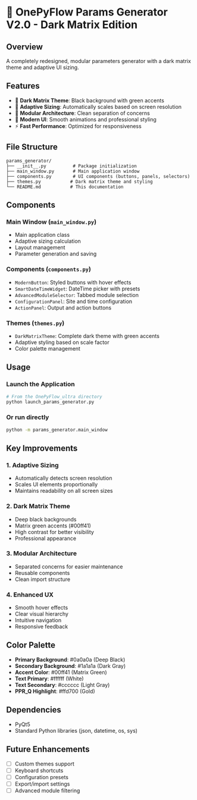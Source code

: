 # 🚀 OnePyFlow Params Generator V2.0 - Dark Matrix Edition

## Overview
A completely redesigned, modular parameters generator with a dark matrix theme and adaptive UI sizing.

## Features
- 🌙 **Dark Matrix Theme**: Black background with green accents
- 📱 **Adaptive Sizing**: Automatically scales based on screen resolution
- 🧩 **Modular Architecture**: Clean separation of concerns
- 🎨 **Modern UI**: Smooth animations and professional styling
- ⚡ **Fast Performance**: Optimized for responsiveness

## File Structure
```
params_generator/
├── __init__.py          # Package initialization
├── main_window.py       # Main application window
├── components.py        # UI components (buttons, panels, selectors)
├── themes.py           # Dark matrix theme and styling
└── README.md           # This documentation
```

## Components

### Main Window (`main_window.py`)
- Main application class
- Adaptive sizing calculation
- Layout management
- Parameter generation and saving

### Components (`components.py`)
- `ModernButton`: Styled buttons with hover effects
- `SmartDateTimeWidget`: DateTime picker with presets
- `AdvancedModuleSelector`: Tabbed module selection
- `ConfigurationPanel`: Site and time configuration
- `ActionPanel`: Output and action buttons

### Themes (`themes.py`)
- `DarkMatrixTheme`: Complete dark theme with green accents
- Adaptive styling based on scale factor
- Color palette management

## Usage

### Launch the Application
```bash
# From the OnePyFlow_ultra directory
python launch_params_generator.py
```

### Or run directly
```bash
python -m params_generator.main_window
```

## Key Improvements

### 1. Adaptive Sizing
- Automatically detects screen resolution
- Scales UI elements proportionally
- Maintains readability on all screen sizes

### 2. Dark Matrix Theme
- Deep black backgrounds
- Matrix green accents (#00ff41)
- High contrast for better visibility
- Professional appearance

### 3. Modular Architecture
- Separated concerns for easier maintenance
- Reusable components
- Clean import structure

### 4. Enhanced UX
- Smooth hover effects
- Clear visual hierarchy
- Intuitive navigation
- Responsive feedback

## Color Palette
- **Primary Background**: #0a0a0a (Deep Black)
- **Secondary Background**: #1a1a1a (Dark Gray)
- **Accent Color**: #00ff41 (Matrix Green)
- **Text Primary**: #ffffff (White)
- **Text Secondary**: #cccccc (Light Gray)
- **PPR_Q Highlight**: #ffd700 (Gold)

## Dependencies
- PyQt5
- Standard Python libraries (json, datetime, os, sys)

## Future Enhancements
- [ ] Custom themes support
- [ ] Keyboard shortcuts
- [ ] Configuration presets
- [ ] Export/import settings
- [ ] Advanced module filtering 